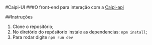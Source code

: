 #Caipi-UI
###O front-end para interação com a [Caipi-api](https://github.com/Deb4cker/Caipi-api)

##Instruções
1. Clone o repositório;
2. No diretório do repósitorio instale as dependencias: ```npm install```;
3. Para rodar digite ```npm run dev```
